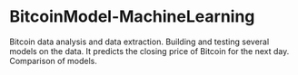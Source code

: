 # BitcoinModel-MachineLearning

Bitcoin data analysis and data extraction. 
Building and testing several models on the data.
It predicts the closing price of Bitcoin for the next day.
Comparison of models.
